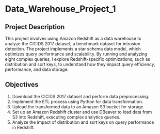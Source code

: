# Data_Warehouse_Project_1

## Project Description
This project involves using Amazon Redshift as a data warehouse to analyze the CICIDS 2017 dataset, a benchmark dataset for intrusion detection. The project implements a star schema data model, which optimizes query performance and scalability. By running and analyzing eight complex queries, I explore Redshift-specific optimizations, such as distribution and sort keys, to understand how they impact query efficiency, performance, and data storage.

## Objectives
1. Download the CICIDS 2017 dataset and perform data preprocessing.
2. Implement the ETL process using Python for data transformation.
3. Upload the transformed data to an Amazon S3 bucket for storage.
4. Set up an Amazon Redshift cluster and use DBeaver to load data from S3 into Redshift, executing complex analytics queries.
5. Analyze the impact of distribution and sort keys on query performance in Redshift.
